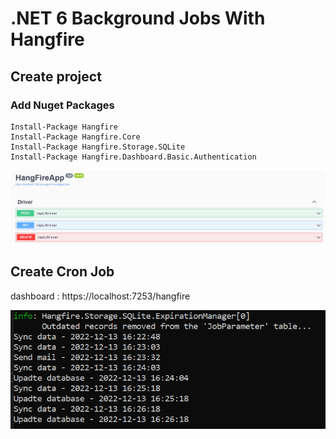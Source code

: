 # .NET 6 Background Jobs With Hangfire

## Create project

### Add Nuget Packages
```
Install-Package Hangfire
Install-Package Hangfire.Core
Install-Package Hangfire.Storage.SQLite
Install-Package Hangfire.Dashboard.Basic.Authentication
```

<img src="/pictures/api.png" title="api"  width="600">


## Create Cron Job

dashboard : https://localhost:7253/hangfire

<img src="/pictures/hangfire.png" title="hangfire"  width="600">

